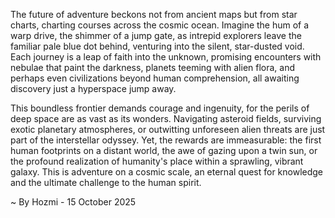 
The future of adventure beckons not from ancient maps but from star charts, charting courses across the cosmic ocean. Imagine the hum of a warp drive, the shimmer of a jump gate, as intrepid explorers leave the familiar pale blue dot behind, venturing into the silent, star-dusted void. Each journey is a leap of faith into the unknown, promising encounters with nebulae that paint the darkness, planets teeming with alien flora, and perhaps even civilizations beyond human comprehension, all awaiting discovery just a hyperspace jump away.

This boundless frontier demands courage and ingenuity, for the perils of deep space are as vast as its wonders. Navigating asteroid fields, surviving exotic planetary atmospheres, or outwitting unforeseen alien threats are just part of the interstellar odyssey. Yet, the rewards are immeasurable: the first human footprints on a distant world, the awe of gazing upon a twin sun, or the profound realization of humanity's place within a sprawling, vibrant galaxy. This is adventure on a cosmic scale, an eternal quest for knowledge and the ultimate challenge to the human spirit.

~ By Hozmi - 15 October 2025
